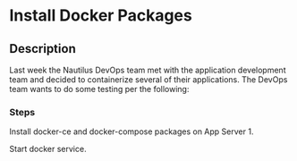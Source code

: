 # Install Docker Packages

## Description

Last week the Nautilus DevOps team met with the application development team and decided to containerize several of their applications. The DevOps team wants to do some testing per the following:

### Steps

Install docker-ce and docker-compose packages on App Server 1.


Start docker service.